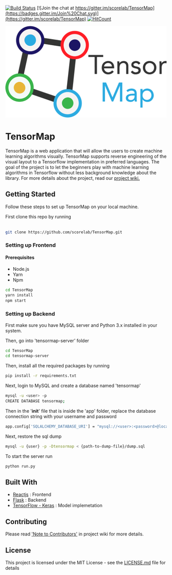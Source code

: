 [![Build Status](https://travis-ci.com/scorelab/TensorMap.svg?branch=master)](https://travis-ci.com/scorelab/TensorMap)  [![Join the chat at https://gitter.im/scorelab/TensorMap](https://badges.gitter.im/Join%20Chat.svg)](https://gitter.im/scorelab/TensorMap) 
[![HitCount](http://hits.dwyl.com/scorelab/TensorMap.svg)](http://hits.dwyl.com/scorelab/TensorMap)

![picture](docs/tm.png)

# TensorMap

TensorMap is a web application that will allow the users to create machine learning algorithms visually. TensorMap supports reverse engineering of the visual layout to a Tensorflow implementation in preferred languages. The goal of the project is to let the beginners play with machine learning algorithms in Tensorflow without less background knowledge about the library. For more details about the project, read our [project wiki.](https://github.com/scorelab/TensorMap/wiki)

## Getting Started
Follow these steps to set up TensorMap on your local machine.

First clone this repo by running
```bash

git clone https://github.com/scorelab/TensorMap.git
```````````````````````````

### Setting up Frontend

#### Prerequisites
* Node.js
* Yarn
* Npm

```bash
cd TensorMap
yarn install
npm start
```

### Setting up Backend

First make sure you have MySQL server and Python 3.x installed in your system.

Then, go into 'tensormap-server' folder

```bash
cd TensorMap
cd tensormap-server
```

Then, install all the required packages by running

```bash
pip install -r requirements.txt
```

Next, login to MySQL and create a database named 'tensormap'

```bash
mysql -u <user> -p
CREATE DATABASE tensormap;
```

Then in the '__init__' file that is inside the 'app' folder, replace the database connection string with your username and password

```bash
app.config['SQLALCHEMY_DATABASE_URI'] = "mysql://<user>:<password>@localhost/tensormap"
```

Next, restore the sql dump
```bash
mysql -u {user} -p -Dtensormap < {path-to-dump-file}/dump.sql
```

To start the server run

```bash
python run.py
```

## Built With

* [Reactjs](https://reactjs.org/docs/getting-started.html) : Frontend  
* [Flask](http://flask.pocoo.org/) : Backend
* [TensorFlow - Keras](https://www.tensorflow.org/) : Model implemetation

## Contributing

Please read ['Note to Contributors'](https://github.com/scorelab/TensorMap/wiki/Note-to-Contributors) in project wiki for more details.

## License

This project is licensed under the MIT License - see the [LICENSE.md](https://github.com/scorelab/TensorMap/blob/master/LICENSE) file for details
